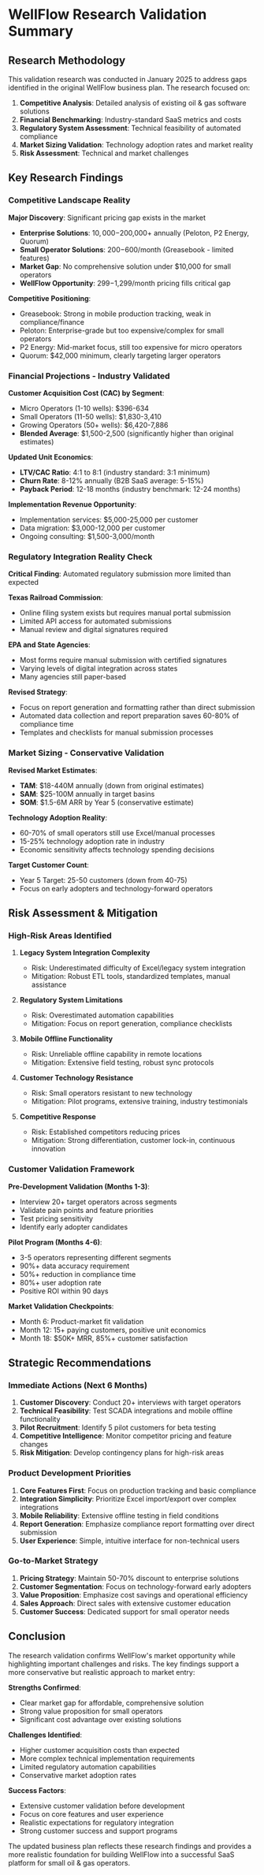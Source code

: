 # WellFlow Research Validation Summary

## Research Methodology

This validation research was conducted in January 2025 to address gaps
identified in the original WellFlow business plan. The research focused on:

1. **Competitive Analysis**: Detailed analysis of existing oil & gas software
   solutions
2. **Financial Benchmarking**: Industry-standard SaaS metrics and costs
3. **Regulatory System Assessment**: Technical feasibility of automated
   compliance
4. **Market Sizing Validation**: Technology adoption rates and market reality
5. **Risk Assessment**: Technical and market challenges

## Key Research Findings

### Competitive Landscape Reality

**Major Discovery**: Significant pricing gap exists in the market

- **Enterprise Solutions**: $10,000-$200,000+ annually (Peloton, P2 Energy,
  Quorum)
- **Small Operator Solutions**: $200-$600/month (Greasebook - limited features)
- **Market Gap**: No comprehensive solution under $10,000 for small operators
- **WellFlow Opportunity**: $299-$1,299/month pricing fills critical gap

**Competitive Positioning**:

- Greasebook: Strong in mobile production tracking, weak in compliance/finance
- Peloton: Enterprise-grade but too expensive/complex for small operators
- P2 Energy: Mid-market focus, still too expensive for micro operators
- Quorum: $42,000 minimum, clearly targeting larger operators

### Financial Projections - Industry Validated

**Customer Acquisition Cost (CAC) by Segment**:

- Micro Operators (1-10 wells): $396-634
- Small Operators (11-50 wells): $1,830-3,410
- Growing Operators (50+ wells): $6,420-7,886
- **Blended Average**: $1,500-2,500 (significantly higher than original
  estimates)

**Updated Unit Economics**:

- **LTV/CAC Ratio**: 4:1 to 8:1 (industry standard: 3:1 minimum)
- **Churn Rate**: 8-12% annually (B2B SaaS average: 5-15%)
- **Payback Period**: 12-18 months (industry benchmark: 12-24 months)

**Implementation Revenue Opportunity**:

- Implementation services: $5,000-25,000 per customer
- Data migration: $3,000-12,000 per customer
- Ongoing consulting: $1,500-3,000/month

### Regulatory Integration Reality Check

**Critical Finding**: Automated regulatory submission more limited than expected

**Texas Railroad Commission**:

- Online filing system exists but requires manual portal submission
- Limited API access for automated submissions
- Manual review and digital signatures required

**EPA and State Agencies**:

- Most forms require manual submission with certified signatures
- Varying levels of digital integration across states
- Many agencies still paper-based

**Revised Strategy**:

- Focus on report generation and formatting rather than direct submission
- Automated data collection and report preparation saves 60-80% of compliance
  time
- Templates and checklists for manual submission processes

### Market Sizing - Conservative Validation

**Revised Market Estimates**:

- **TAM**: $18-440M annually (down from original estimates)
- **SAM**: $25-100M annually in target basins
- **SOM**: $1.5-6M ARR by Year 5 (conservative estimate)

**Technology Adoption Reality**:

- 60-70% of small operators still use Excel/manual processes
- 15-25% technology adoption rate in industry
- Economic sensitivity affects technology spending decisions

**Target Customer Count**:

- Year 5 Target: 25-50 customers (down from 40-75)
- Focus on early adopters and technology-forward operators

## Risk Assessment & Mitigation

### High-Risk Areas Identified

1. **Legacy System Integration Complexity**
   - Risk: Underestimated difficulty of Excel/legacy system integration
   - Mitigation: Robust ETL tools, standardized templates, manual assistance

2. **Regulatory System Limitations**
   - Risk: Overestimated automation capabilities
   - Mitigation: Focus on report generation, compliance checklists

3. **Mobile Offline Functionality**
   - Risk: Unreliable offline capability in remote locations
   - Mitigation: Extensive field testing, robust sync protocols

4. **Customer Technology Resistance**
   - Risk: Small operators resistant to new technology
   - Mitigation: Pilot programs, extensive training, industry testimonials

5. **Competitive Response**
   - Risk: Established competitors reducing prices
   - Mitigation: Strong differentiation, customer lock-in, continuous innovation

### Customer Validation Framework

**Pre-Development Validation (Months 1-3)**:

- Interview 20+ target operators across segments
- Validate pain points and feature priorities
- Test pricing sensitivity
- Identify early adopter candidates

**Pilot Program (Months 4-6)**:

- 3-5 operators representing different segments
- 90%+ data accuracy requirement
- 50%+ reduction in compliance time
- 80%+ user adoption rate
- Positive ROI within 90 days

**Market Validation Checkpoints**:

- Month 6: Product-market fit validation
- Month 12: 15+ paying customers, positive unit economics
- Month 18: $50K+ MRR, 85%+ customer satisfaction

## Strategic Recommendations

### Immediate Actions (Next 6 Months)

1. **Customer Discovery**: Conduct 20+ interviews with target operators
2. **Technical Feasibility**: Test SCADA integrations and mobile offline
   functionality
3. **Pilot Recruitment**: Identify 5 pilot customers for beta testing
4. **Competitive Intelligence**: Monitor competitor pricing and feature changes
5. **Risk Mitigation**: Develop contingency plans for high-risk areas

### Product Development Priorities

1. **Core Features First**: Focus on production tracking and basic compliance
2. **Integration Simplicity**: Prioritize Excel import/export over complex
   integrations
3. **Mobile Reliability**: Extensive offline testing in field conditions
4. **Report Generation**: Emphasize compliance report formatting over direct
   submission
5. **User Experience**: Simple, intuitive interface for non-technical users

### Go-to-Market Strategy

1. **Pricing Strategy**: Maintain 50-70% discount to enterprise solutions
2. **Customer Segmentation**: Focus on technology-forward early adopters
3. **Value Proposition**: Emphasize cost savings and operational efficiency
4. **Sales Approach**: Direct sales with extensive customer education
5. **Customer Success**: Dedicated support for small operator needs

## Conclusion

The research validation confirms WellFlow's market opportunity while
highlighting important challenges and risks. The key findings support a more
conservative but realistic approach to market entry:

**Strengths Confirmed**:

- Clear market gap for affordable, comprehensive solution
- Strong value proposition for small operators
- Significant cost advantage over existing solutions

**Challenges Identified**:

- Higher customer acquisition costs than expected
- More complex technical implementation requirements
- Limited regulatory automation capabilities
- Conservative market adoption rates

**Success Factors**:

- Extensive customer validation before development
- Focus on core features and user experience
- Realistic expectations for regulatory integration
- Strong customer success and support programs

The updated business plan reflects these research findings and provides a more
realistic foundation for building WellFlow into a successful SaaS platform for
small oil & gas operators.
